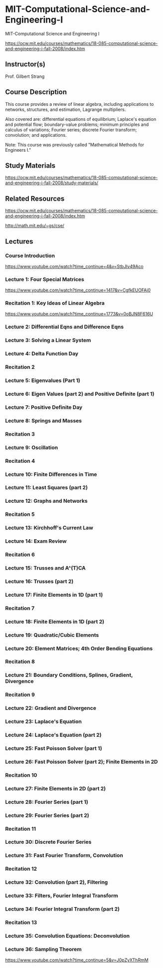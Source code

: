# MIT-Computational-Science-and-Engineering-I
MIT-Computational Science and Engineering I

https://ocw.mit.edu/courses/mathematics/18-085-computational-science-and-engineering-i-fall-2008/index.htm

## Instructor(s)
Prof. Gilbert Strang


## Course Description
This course provides a review of linear algebra, including applications to networks, structures, and estimation, Lagrange multipliers. 

Also covered are: differential equations of equilibrium; Laplace's equation and potential flow; boundary-value problems; minimum principles and calculus of variations; Fourier series; discrete Fourier transform; convolution; and applications.

Note: This course was previously called "Mathematical Methods for Engineers I."


## Study Materials

https://ocw.mit.edu/courses/mathematics/18-085-computational-science-and-engineering-i-fall-2008/study-materials/


## Related Resources
https://ocw.mit.edu/courses/mathematics/18-085-computational-science-and-engineering-i-fall-2008/index.htm



http://math.mit.edu/~gs/cse/




## Lectures

### Course Introduction

https://www.youtube.com/watch?time_continue=4&v=StbJIv49Aco

### Lecture 1: Four Special Matrices


https://www.youtube.com/watch?time_continue=1417&v=CgfkEUOFAj0

### Recitation 1: Key Ideas of Linear Algebra

https://www.youtube.com/watch?time_continue=1773&v=0oBJN8F616U

### Lecture 2: Differential Eqns and Difference Eqns

### Lecture 3: Solving a Linear System

### Lecture 4: Delta Function Day

### Recitation 2

### Lecture 5: Eigenvalues (Part 1)

### Lecture 6: Eigen Values (part 2) and Positive Definite (part 1)

### Lecture 7: Positive Definite Day


### Lecture 8: Springs and Masses

### Recitation 3

### Lecture 9: Oscillation

### Recitation 4

### Lecture 10: Finite Differences in Time

### Lecture 11: Least Squares (part 2)

### Lecture 12: Graphs and Networks

### Recitation 5

### Lecture 13: Kirchhoff's Current Law

### Lecture 14: Exam Review

### Recitation 6

### Lecture 15: Trusses and A^(T)CA

### Lecture 16: Trusses (part 2)

### Lecture 17: Finite Elements in 1D (part 1)

### Recitation 7

### Lecture 18: Finite Elements in 1D (part 2)

### Lecture 19: Quadratic/Cubic Elements

### Lecture 20: Element Matrices; 4th Order Bending Equations

### Recitation 8

### Lecture 21: Boundary Conditions, Splines, Gradient, Divergence

### Recitation 9

### Lecture 22: Gradient and Divergence

### Lecture 23: Laplace's Equation



### Lecture 24: Laplace's Equation (part 2)

### Lecture 25: Fast Poisson Solver (part 1)

### Lecture 26: Fast Poisson Solver (part 2); Finite Elements in 2D

### Recitation 10

### Lecture 27: Finite Elements in 2D (part 2)

### Lecture 28: Fourier Series (part 1)

### Lecture 29: Fourier Series (part 2)

### Recitation 11

### Lecture 30: Discrete Fourier Series

### Lecture 31: Fast Fourier Transform, Convolution

### Recitation 12

### Lecture 32: Convolution (part 2), Filtering

### Lecture 33: Filters, Fourier Integral Transform

### Lecture 34: Fourier Integral Transform (part 2)

### Recitation 13

### Lecture 35: Convolution Equations: Deconvolution

### Lecture 36: Sampling Theorem

https://www.youtube.com/watch?time_continue=5&v=J0pZyXThRmM





